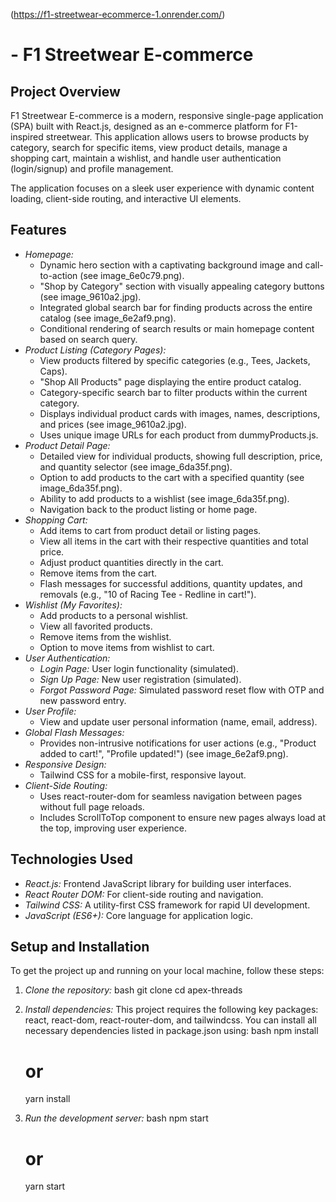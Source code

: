(https://f1-streetwear-ecommerce-1.onrender.com/)
#  - F1 Streetwear E-commerce

## Project Overview

F1 Streetwear E-commerce is a modern, responsive single-page application (SPA) built with React.js, designed as an e-commerce platform for F1-inspired streetwear. This application allows users to browse products by category, search for specific items, view product details, manage a shopping cart, maintain a wishlist, and handle user authentication (login/signup) and profile management.

The application focuses on a sleek user experience with dynamic content loading, client-side routing, and interactive UI elements.

## Features

* *Homepage:*
    * Dynamic hero section with a captivating background image and call-to-action (see image_6e0c79.png).
    * "Shop by Category" section with visually appealing category buttons (see image_9610a2.jpg).
    * Integrated global search bar for finding products across the entire catalog (see image_6e2af9.png).
    * Conditional rendering of search results or main homepage content based on search query.
* *Product Listing (Category Pages):*
    * View products filtered by specific categories (e.g., Tees, Jackets, Caps).
    * "Shop All Products" page displaying the entire product catalog.
    * Category-specific search bar to filter products within the current category.
    * Displays individual product cards with images, names, descriptions, and prices (see image_9610a2.jpg).
    * Uses unique image URLs for each product from dummyProducts.js.
* *Product Detail Page:*
    * Detailed view for individual products, showing full description, price, and quantity selector (see image_6da35f.png).
    * Option to add products to the cart with a specified quantity (see image_6da35f.png).
    * Ability to add products to a wishlist (see image_6da35f.png).
    * Navigation back to the product listing or home page.
* *Shopping Cart:*
    * Add items to cart from product detail or listing pages.
    * View all items in the cart with their respective quantities and total price.
    * Adjust product quantities directly in the cart.
    * Remove items from the cart.
    * Flash messages for successful additions, quantity updates, and removals (e.g., "10 of Racing Tee - Redline in cart!").
* *Wishlist (My Favorites):*
    * Add products to a personal wishlist.
    * View all favorited products.
    * Remove items from the wishlist.
    * Option to move items from wishlist to cart.
* *User Authentication:*
    * *Login Page:* User login functionality (simulated).
    * *Sign Up Page:* New user registration (simulated).
    * *Forgot Password Page:* Simulated password reset flow with OTP and new password entry.
* *User Profile:*
    * View and update user personal information (name, email, address).
* *Global Flash Messages:*
    * Provides non-intrusive notifications for user actions (e.g., "Product added to cart!", "Profile updated!") (see image_6e2af9.png).
* *Responsive Design:*
    * Tailwind CSS for a mobile-first, responsive layout.
* *Client-Side Routing:*
    * Uses react-router-dom for seamless navigation between pages without full page reloads.
    * Includes ScrollToTop component to ensure new pages always load at the top, improving user experience.

## Technologies Used

* *React.js:* Frontend JavaScript library for building user interfaces.
* *React Router DOM:* For client-side routing and navigation.
* *Tailwind CSS:* A utility-first CSS framework for rapid UI development.
* *JavaScript (ES6+):* Core language for application logic.

## Setup and Installation

To get the project up and running on your local machine, follow these steps:

1.  *Clone the repository:*
    bash
    git clone <repository-url>
    cd apex-threads
    

2.  *Install dependencies:*
    This project requires the following key packages: react, react-dom, react-router-dom, and tailwindcss.
    You can install all necessary dependencies listed in package.json using:
    bash
    npm install
    # or
    yarn install
    

3.  *Run the development server:*
    bash
    npm start
    # or
    yarn start
    
